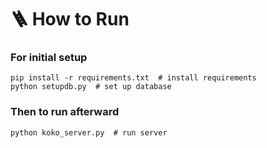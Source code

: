 # 🪜 How to Run

### For initial setup
```shell
pip install -r requirements.txt  # install requirements
python setupdb.py  # set up database
```

### Then to run afterward
```shell
python koko_server.py  # run server
```